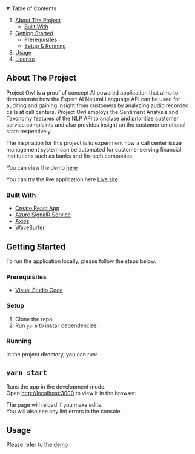 <!-- PROJECT LOGO -->
<br />
<p align="center">
<!-- TABLE OF CONTENTS -->
<details open="open">
  <summary>Table of Contents</summary>
  <ol>
    <li>
      <a href="#about-the-project">About The Project</a>
      <ul>
        <li><a href="#built-with">Built With</a></li>
      </ul>
    </li>
    <li>
      <a href="#getting-started">Getting Started</a>
      <ul>
        <li><a href="#prerequisites">Prerequisites</a></li>
      </ul>
      <ul>
        <li><a href="#setup">Setup & Running</a></li>
      </ul>
    </li>
    <li><a href="#usage">Usage</a></li>
    <li><a href="#license">License</a></li>
  </ol>
</details>

<!-- ABOUT THE PROJECT -->
## About The Project
Project Owl is a proof of concept AI powered application that aims to demonstrate how the Expert AI Natural Language API can be used for auditing and gaining insight from customers by analyzing audio recorded calls at call centers. Project Owl employs the Sentiment Analysis and Taxonomy features of the NLP API to analyse and prioritize customer service complaints and also provides insight on the customer emotional state respectively. 

The inspiration for this project is to experiment how a call center issue management system can be automated for customer serving financial institutions such as banks and fin-tech companies. 

You can view the demo [here](TBD)

You can try the live application here [Live site](TBD)
  
### Built With
* [Create React App](https://facebook.github.io/create-react-app/)
* [Azure SignalR Service](https://azure.microsoft.com/services/signalr-service/)
* [Axios](https://github.com/axios/axios)
* [WaveSurfer](https://wavesurfer-js.org)
  
  
 
<!-- GETTING STARTED -->
## Getting Started

To run the application locally, please follow the steps below.

### Prerequisites

* [Visual Studio Code](https://code.visualstudio.com)

### Setup
1. Clone the repo
2. Run `yarn` to install dependencies


### Running
In the project directory, you can run:

## `yarn start`

Runs the app in the development mode.\
Open [http://localhost:3000](http://localhost:3000) to view it in the browser.

The page will reload if you make edits.\
You will also see any lint errors in the console.


  
<!-- USAGE EXAMPLES -->
## Usage

Please refer to the [demo](TBD)
